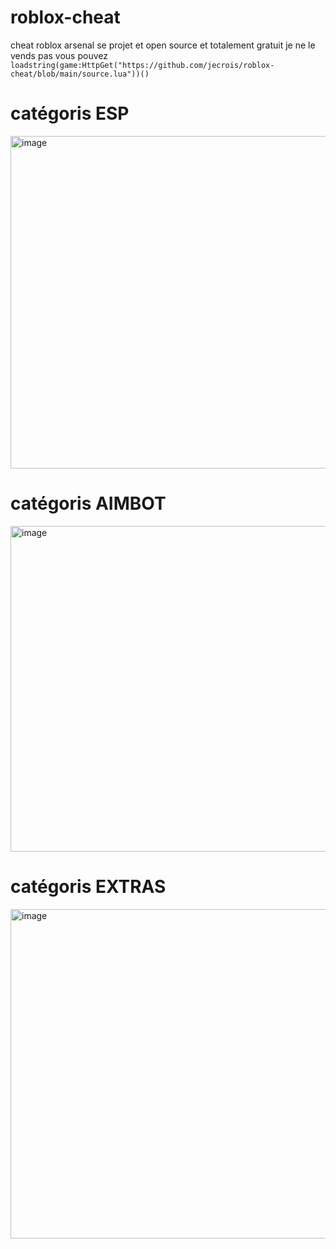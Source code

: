 # roblox-cheat
cheat roblox arsenal se projet et open source et totalement gratuit je ne le vends pas vous pouvez 
``loadstring(game:HttpGet("https://github.com/jecrois/roblox-cheat/blob/main/source.lua"))()
``

# catégoris ESP
<img width="528" height="532" alt="image" src="https://github.com/user-attachments/assets/c29a2145-ddb3-4bc4-8a32-a1a784cf4362" />

# catégoris AIMBOT
<img width="520" height="521" alt="image" src="https://github.com/user-attachments/assets/391edfb4-75ab-4712-9e68-6fd0fcf6a46b" />

# catégoris EXTRAS
<img width="525" height="527" alt="image" src="https://github.com/user-attachments/assets/edb7a7e6-d5f2-47cd-9d09-9bcac51128c7" />
